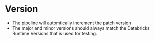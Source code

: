 # Version

- The pipeline will automtically increment the patch version
- The major and minor versions should always match the Databricks Runtime Versions 
  that is used for testing.
